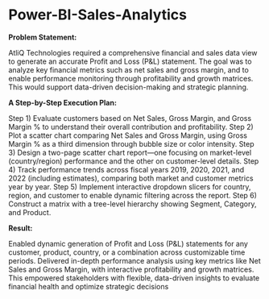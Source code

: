# Power-BI-Sales-Analytics

**Problem Statement:**

AtliQ Technologies required a comprehensive financial and sales data view to generate an accurate Profit and Loss (P&L) statement. The goal was to analyze key financial metrics such as net sales and gross margin, and to enable performance monitoring through profitability and growth matrices. This would support data-driven decision-making and strategic planning.



**A Step-by-Step Execution Plan:**

Step 1) Evaluate customers based on Net Sales, Gross Margin, and Gross Margin % to understand their overall contribution and profitability.
Step 2) Plot a scatter chart comparing Net Sales and Gross Margin, using Gross Margin % as a third dimension through bubble size or color intensity.
Step 3) Design a two-page scatter chart report—one focusing on market-level (country/region) performance and the other on customer-level details.
Step 4) Track performance trends across fiscal years 2019, 2020, 2021, and 2022 (including estimates), comparing both market and customer metrics year by year.
Step 5) Implement interactive dropdown slicers for country, region, and customer to enable dynamic filtering across the report.
Step 6) Construct a matrix with a tree-level hierarchy showing Segment, Category, and Product.


**Result:**

Enabled dynamic generation of Profit and Loss (P&L) statements for any customer, product, country, or a combination across customizable time periods. Delivered in-depth performance analysis using key metrics like Net Sales and Gross Margin, with interactive profitability and growth matrices. This empowered stakeholders with flexible, data-driven insights to evaluate financial health and optimize strategic decisions



